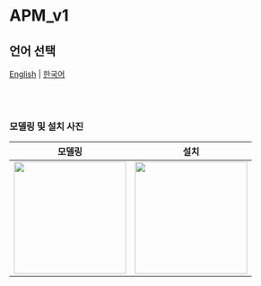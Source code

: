 # APM_v1
## 언어 선택

[English](README_EN.md) | [한국어](README_KR.md)

<br><br>
### 모델링 및 설치 사진
<div align="center">
  
  | 모델링 | 설치 |
  |:---:|:---:|
  | <img src="https://github.com/user-attachments/assets/16247e7f-1541-47be-a514-2af5a8bb7449" width="200px" height="200px"> | <img src="https://github.com/user-attachments/assets/54e6a5d6-ec62-4971-b192-cef102818fc4" width="200px" height="200px"> |
</div>
